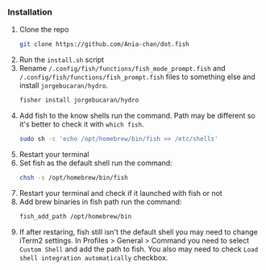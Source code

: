 ### Installation

1. Clone the repo
   ```sh
   git clone https://github.com/Ania-chan/dot.fish
   ```
2. Run the `install.sh` script
3. Rename `/.config/fish/functions/fish_mode_prompt.fish` and `/.config/fish/functions/fish_prompt.fish` files to something else and install `jorgebucaran/hydro`.
   ```sh
   fisher install jorgebucaran/hydro
   ```
4. Add fish to the know shells run the command. Path may be different so it's better to check it with `which fish`.
   ```sh
   sudo sh -c 'echo /opt/homebrew/bin/fish >> /etc/shells'
   ```
5. Restart your terminal
6. Set fish as the default shell run the command:
   ```sh
   chsh -s /opt/homebrew/bin/fish
   ```
7. Restart your terminal and check if it launched with fish or not
8. Add brew binaries in fish path run the command:
   ```sh
   fish_add_path /opt/homebrew/bin
   ```
9. If after restaring, fish still isn't the default shell you may need to change iTerm2 settings. In Profiles > General > Command you need to select `Custom Shell` and add the path to fish. You also may need to check `Load shell integration automatically` checkbox.
